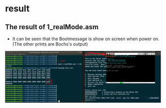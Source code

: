 # result

## The result of 1_realMode.asm

* It can be seen that the Bootmessage is show on screen when power on.(The other prints are Bochs's output)

![看不到图片是科学问题](https://raw.githubusercontent.com/yiyah/Picture_Material/master/20211226002715.png)
